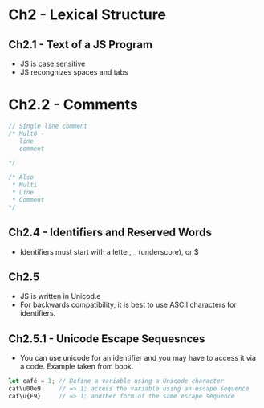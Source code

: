 # Ch2 - Lexical Structure

## Ch2.1  - Text of a JS Program
- JS is case sensitive
- JS recongnizes spaces and tabs

# Ch2.2 - Comments
```javascript
// Single line comment
/* Mult0 - 
   line 
   comment

*/ 

/* Also
 * Multi
 * Line
 * Comment
*/
```

## Ch2.4 - Identifiers and Reserved Words
- Identifiers must start with a letter, _ (underscore), or $

## Ch2.5
- JS is written in Unicod.e 
- For backwards compatibility, it is best to use ASCII characters for identifiers.

## Ch2.5.1 - Unicode Escape Sequesnces
- You can use unicode for an identifier and you may have to access it via a code. Example taken from book. 

```javascript
let café = 1; // Define a variable using a Unicode character
caf\u00e9     // => 1; access the variable using an escape sequence
caf\u{E9}     // => 1; another form of the same escape sequence
```
